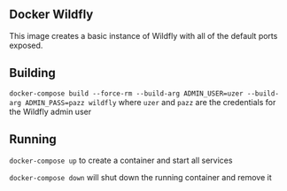 ## Docker Wildfly 

This image creates a basic instance of Wildfly with all of the default ports exposed.

## Building

`docker-compose build --force-rm --build-arg ADMIN_USER=uzer --build-arg ADMIN_PASS=pazz wildfly` where `uzer` and `pazz` are the credentials for the Wildfly admin user

## Running

`docker-compose up` to create a container and start all services

`docker-compose down` will shut down the running container and remove it
